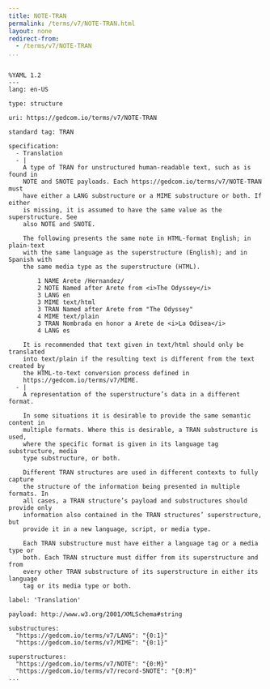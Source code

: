 ```yaml
---
title: NOTE-TRAN
permalink: /terms/v7/NOTE-TRAN.html
layout: none
redirect-from:
  - /terms/v7/NOTE-TRAN
...
```


```

%YAML 1.2
---
lang: en-US

type: structure

uri: https://gedcom.io/terms/v7/NOTE-TRAN

standard tag: TRAN

specification:
  - Translation
  - |
    A type of TRAN for unstructured human-readable text, such as is found in
    NOTE and SNOTE payloads. Each https://gedcom.io/terms/v7/NOTE-TRAN must
    have either a LANG substructure or a MIME substructure or both. If either
    is missing, it is assumed to have the same value as the superstructure. See
    also NOTE and SNOTE.
    
    The following presents the same note in HTML-format English; in plain-text
    with the same language as the superstructure (English); and in Spanish with
    the same media type as the superstructure (HTML).
    
        1 NAME Arete /Hernandez/
        2 NOTE Named after Arete from <i>The Odyssey</i>
        3 LANG en
        3 MIME text/html
        3 TRAN Named after Arete from "The Odyssey"
        4 MIME text/plain
        3 TRAN Nombrada en honor a Arete de <i>La Odisea</i>
        4 LANG es
    
    It is recommended that text given in text/html should only be translated
    into text/plain if the resulting text is different from the text created by
    the HTML-to-text conversion process defined in
    https://gedcom.io/terms/v7/MIME.
  - |
    A representation of the superstructure’s data in a different format.
    
    In some situations it is desirable to provide the same semantic content in
    multiple formats. Where this is desirable, a TRAN substructure is used,
    where the specific format is given in its language tag substructure, media
    type substructure, or both.
    
    Different TRAN structures are used in different contexts to fully capture
    the structure of the information being presented in multiple formats. In
    all cases, a TRAN structure’s payload and substructures should provide only
    information also contained in the TRAN structures’ superstructure, but
    provide it in a new language, script, or media type.
    
    Each TRAN substructure must have either a language tag or a media type or
    both. Each TRAN structure must differ from its superstructure and from
    every other TRAN substructure of its superstructure in either its language
    tag or its media type or both.

label: 'Translation'

payload: http://www.w3.org/2001/XMLSchema#string

substructures:
  "https://gedcom.io/terms/v7/LANG": "{0:1}"
  "https://gedcom.io/terms/v7/MIME": "{0:1}"

superstructures:
  "https://gedcom.io/terms/v7/NOTE": "{0:M}"
  "https://gedcom.io/terms/v7/record-SNOTE": "{0:M}"
...

```
